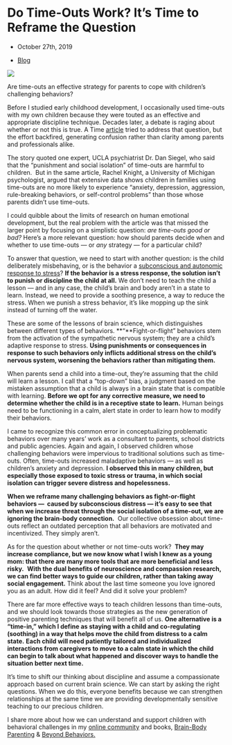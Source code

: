 # Do Time-Outs Work? It’s Time to Reframe the Question

-   October 27th, 2019

-   [Blog](https://monadelahooke.com/blog/)

![](https://monadelahooke.com/wp-content/uploads/Time-out-girl-497x335.jpg)

Are time-outs an effective strategy for parents to cope with children’s challenging behaviors?

Before I studied early childhood development, I occasionally used time-outs with my own children because they were touted as an effective and appropriate discipline technique. Decades later, a debate is raging about whether or not this is true. A Time [article](https://time.com/5700473/time-outs-science/) tried to address that question, but the effort backfired, generating confusion rather than clarity among parents and professionals alike.

The story quoted one expert, UCLA psychiatrist Dr. Dan Siegel, who said that the “punishment and social isolation” of time-outs are harmful to children.  But in the same article, Rachel Knight, a University of Michigan psychologist, argued that extensive data shows children in families using time-outs are no more likely to experience “anxiety, depression, aggression, rule-breaking behaviors, or self-control problems” than those whose parents didn’t use time-outs.

I could quibble about the limits of research on human emotional development, but the real problem with the article was that missed the larger point by focusing on a simplistic question: _are time-outs good or bad?_ Here’s a more relevant question: how should parents decide when and whether to use time-outs — or _any_ strategy — for a particular child?

To answer that question, we need to start with another question: is the child deliberately misbehaving, or is the behavior a [subconscious and autonomic response to stress](https://monadelahooke.com/oppositional-defiance-faulty-neuroception/)? **If the behavior is a stress response, the solution isn’t to punish or discipline the child at all.** We don’t need to teach the child a lesson — and in any case, the child’s brain and body aren’t in a state to learn. Instead, we need to provide a soothing presence, a way to reduce the stress. When we punish a stress behavior, it’s like mopping up the sink instead of turning off the water.

These are some of the lessons of brain science, which distinguishes between different types of behaviors. **“**Fight-or-flight” behaviors stem from the activation of the sympathetic nervous system; they are a child’s adaptive response to stress. **Using punishments or consequences in response to such behaviors only inflicts additional stress on the child’s nervous system, worsening the behaviors rather than mitigating them.**

When parents send a child into a time-out, they’re assuming that the child will learn a lesson. I call that a “top-down” bias, a judgment based on the mistaken assumption that a child is always in a brain state that is compatible with learning. **Before we opt for any corrective measure, we need to determine whether the child is in a receptive state to learn.** Human beings need to be functioning in a calm, alert state in order to learn how to modify their behaviors.

I came to recognize this common error in conceptualizing problematic behaviors over many years’ work as a consultant to parents, school districts and public agencies. Again and again, I observed children whose challenging behaviors were impervious to traditional solutions such as time-outs. Often, time-outs increased maladaptive behaviors — as well as children’s anxiety and depression. **I observed this in many children, but especially those exposed to toxic stress or trauma, in which social isolation can trigger severe distress and hopelessness.**

**When we reframe many challenging behaviors as fight-or-flight behaviors —  caused by subconscious distress — it’s easy to see that when we increase threat through the social isolation of a time-out, we are ignoring the brain-body connection.**  Our collective obsession about time-outs reflect an outdated perception that all behaviors are motivated and incentivized. They simply aren’t.

As for the question about whether or not time-outs work?  **They may increase compliance, but we now know what I wish I knew as a young mom: that there are many more tools that are more beneficial and less risky.**  **With the dual benefits of neuroscience and compassion research, we can find better ways to guide our children, rather than taking away social engagement.** Think about the last time someone you love ignored you as an adult. How did it feel? And did it solve your problem?

There are far more effective ways to teach children lessons than time-outs, and we should look towards those strategies as the new generation of positive parenting techniques that will benefit all of us. **One alternative is a “time-in,” which I define as staying with a child and co-regulating (soothing) in a way that helps move the child from distress to a calm state.** **Each child will need patiently tailored and individualized interactions from caregivers to move to a calm state in which the child can begin to talk about what happened and discover ways to handle the situation better next time.**

It’s time to shift our thinking about discipline and assume a compassionate approach based on current brain science. We can start by asking the right questions. When we do this, everyone benefits because we can strengthen relationships at the same time we are providing developmentally sensitive teaching to our precious children.

I share more about how we can understand and support children with behavioral challenges in my [online community](https://www.monadelahooke-courses.com/bundles/the-brain-body-parenting-collective) and books, [Brain-Body Parenting](https://www.amazon.com/Brain-Body-Parenting-Managing-Behavior-Resilient/dp/0063061317/ref=sr_1_1?crid=2B6ZC9BL0QG3U&keywords=brain+body+parenting&qid=1676002175&sprefix=brain+body+%2Caps%2C5549&sr=8-1) & [Beyond Behaviors.](https://www.amazon.com/Beyond-Behaviors-Compassion-Understand-Behavioral/dp/1683731190/ref=sr_1_1?keywords=delahooke&qid=1572225332&sr=8-1)